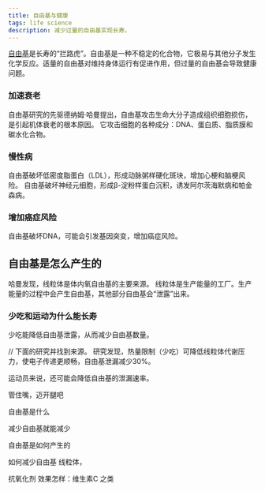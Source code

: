 ```yaml
---
title: 自由基与健康
tags: life science
description: 减少过量的自由基实现长寿。
---
```


[自由基](./free-fadicals.md)是长寿的“拦路虎”。自由基是一种不稳定的化合物，它极易与其他分子发生化学反应。适量的自由基对维持身体运行有促进作用，但过量的自由基会导致健康问题。

### 加速衰老
自由基研究的先驱德纳姆·哈曼提出，自由基攻击生命大分子造成组织细胞损伤，是引起机体衰老的根本原因。
它攻击细胞的各种成分：DNA、蛋白质、脂质膜和碳水化合物。


### 慢性病
自由基破坏低密度脂蛋白（LDL），形成动脉粥样硬化斑块，增加心梗和脑梗风险。
自由基破坏神经元细胞，形成β-淀粉样蛋白沉积，诱发阿尔茨海默病和帕金森病。


### 增加癌症风险
自由基破坏DNA，可能会引发基因突变，增加癌症风险。


## 自由基是怎么产生的
哈曼发现，线粒体是体内氧自由基的主要来源。
线粒体是生产能量的工厂。生产能量的过程中会产生自由基，其他部分自由基会“泄露”出来。


### 少吃和运动为什么能长寿
少吃能降低自由基泄露，从而减少自由基数量。

// 下面的研究并找到来源。
研究发现，热量限制（少吃）可降低线粒体代谢压力，使电子传递更顺畅，自由基泄漏减少30%。




运动员来说，还可能会降低自由基的泄漏速率。












管住嘴，迈开腿吧










自由基是什么


减少自由基就能减少




自由基是如何产生的


如何减少自由基
线粒体，


抗氧化剂 效果怎样：维生素C 之类
